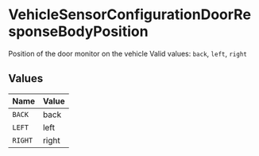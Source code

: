 # VehicleSensorConfigurationDoorResponseBodyPosition

Position of the door monitor on the vehicle  Valid values: `back`, `left`, `right`


## Values

| Name    | Value   |
| ------- | ------- |
| `BACK`  | back    |
| `LEFT`  | left    |
| `RIGHT` | right   |